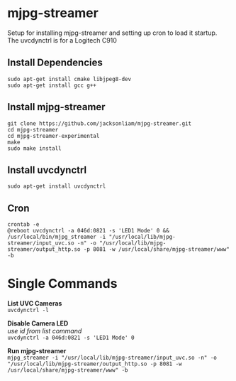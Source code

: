 # mjpg-streamer
Setup for installing mjpg-streamer and setting up cron to load it startup.  
The uvcdynctrl is for a Logitech C910

## Install Dependencies
```
sudo apt-get install cmake libjpeg8-dev
sudo apt-get install gcc g++
```

## Install mjpg-streamer
```
git clone https://github.com/jacksonliam/mjpg-streamer.git
cd mjpg-streamer
cd mjpg-streamer-experimental
make
sudo make install
```

## Install uvcdynctrl
`sudo apt-get install uvcdynctrl`

## Cron
```  
crontab -e
@reboot uvcdynctrl -a 046d:0821 -s 'LED1 Mode' 0 && /usr/local/bin/mjpg_streamer -i "/usr/local/lib/mjpg-streamer/input_uvc.so -n" -o "/usr/local/lib/mjpg-streamer/output_http.so -p 8081 -w /usr/local/share/mjpg-streamer/www" -b
```  

# Single Commands
**List UVC Cameras**  
`uvcdynctrl -l`  

**Disable Camera LED**  
*use id from list command*  
`uvcdynctrl -a 046d:0821 -s 'LED1 Mode' 0`  

**Run mjpg-streamer**  
`mjpg_streamer -i "/usr/local/lib/mjpg-streamer/input_uvc.so -n" -o "/usr/local/lib/mjpg-streamer/output_http.so -p 8081 -w /usr/local/share/mjpg-streamer/www" -b`  

